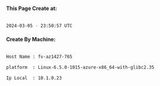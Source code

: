 
   
#### This Page Create at:

```bash

2024-03-05 - 23:50:57 UTC

```

#### Create By Machine:

```bash

Host Name : fv-az1427-765

platform  : Linux-6.5.0-1015-azure-x86_64-with-glibc2.35

Ip Local  : 10.1.0.23

```

